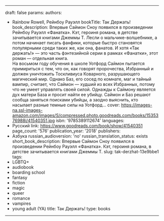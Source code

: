 ---
draft: false
params:
  authors:
  - Rainbow Rowell, Рейнбоу Рауэлл
  bookTitle: Так Держать!
  book_description: Впервые Саймон Сноу появился в произведении Рейнбоу Рауэлл «Фанатка».
    Кэт, героиня романа, в детстве зачитывается книгами Джеммы Т. Лесли о мальчике-волшебнике,
    а потом начинает писать фанфики, которые быстро становятся популярными среди таких
    же, как она, фанатов. И хотя «Так держать!» — это часть фэнтезийной серии в рамках
    «Фанатки», этот роман — отдельная книга. <br />На восьмом году обучения в школе
    Уотфорд Саймон пытается примириться с тем, что он, как говорят пророчества, Избранный
    и должен уничтожить Тоскливиуса Коварного, разрушающего магический мир. Однако
    Баз, его сосед по комнате, маг и тайный вампир, считает, что Саймон — худший из
    всех Избранных, потому что не умеет управлять своей силой. Однажды к Саймону является
    дух матери База и просит найти ее убийцу. Саймон и Баз решают сообща заняться
    поисками убийцы, а заодно выяснить, кто насылает разные темные силы на Уотфорд...
  cover: https://images-na.ssl-images-amazon.com/images/S/compressed.photo.goodreads.com/books/1535376988i/41540351.jpg
  isbn: '9785389112674'
  languages:
  - Русский
  link: https://www.goodreads.com/book/show/41540351
  page_count: '576'
  publication_year: '2018'
  publishers:
  - Азбука
  russian_audioversion: 'no'
  russian_translation_status: exists
  short_book_description: Впервые Саймон Сноу появился в произведении Рейнбоу Рауэлл
    «Фанатка». Кэт, героиня романа, в детстве зачитывается книгами Джеммы Т.
  slug: tak-derzhat-13e9bbe1
  tags:
  - LGBTQ+
  - audiobook
  - boarding school
  - fantasy
  - fiction
  - magic
  - queer
  - romance
  - vampires
  - young adult (YA)
title: Так Держать!
type: books
------
